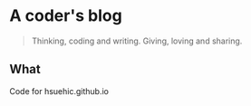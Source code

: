 # A coder's blog
> Thinking, coding and writing. Giving, loving and sharing.
## What
Code for hsuehic.github.io
